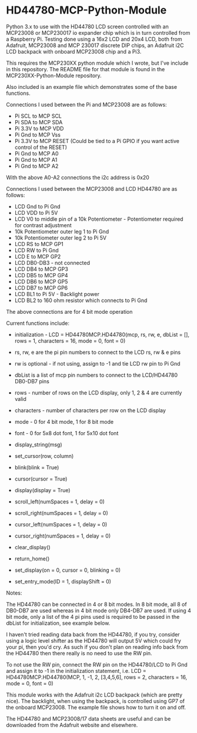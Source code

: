 # HD44780-MCP-Python-Module
Python 3.x to use with the HD44780 LCD screen controlled with an MCP23008 or MCP230017 io expander chip which is
in turn controlled from a Raspberry Pi. Testing done using a 16x2 LCD and 20x4 LCD, both from Adafruit, MCP23008 and
MCP 230017 discrete DIP chips, an Adafruit i2C LCD backpack with onboard MCP23008 chip and a Pi3.

This requires the MCP230XX python module which I wrote, but I've include in this repository. The README file for that module
is found in the MCP230XX-Python-Module repository.

Also included is an example file which demonstrates some of the base functions.

Connections I used between the Pi and MCP23008 are as follows:

- Pi SCL to MCP SCL
- Pi SDA to MCP SDA
- Pi 3.3V to MCP VDD
- Pi Gnd to MCP Vss
- Pi 3.3V to MCP RESET (Could be tied to a Pi GPIO if you want active control of the RESET)
- Pi Gnd to MCP A0
- Pi Gnd to MCP A1
- Pi Gnd to MCP A2

With the above A0-A2 connections the i2c address is 0x20

Connections I used between the MCP23008 and LCD HD44780 are as follows:

- LCD Gnd to Pi Gnd
- LCD VDD to Pi 5V
- LCD V0 to middle pin of a 10k Potentiometer - Potentiometer required for contrast adjustment
- 10k Potentiometer outer leg 1 to Pi Gnd 
- 10k Potentiometer outer leg 2 to Pi 5V
- LCD RS to MCP GP1
- LCD RW to Pi Gnd
- LCD E to MCP GP2
- LCD DB0-DB3 - not connected
- LCD DB4 to MCP GP3
- LCD DB5 to MCP GP4
- LCD DB6 to MCP GP5
- LCD DB7 to MCP GP6
- LCD BL1 to Pi 5V - Backlight power
- LCD BL2 to 160 ohm resistor which connects to Pi Gnd

The above connections are for 4 bit mode operation

Current functions include:

- initialization - LCD = HD44780MCP.HD44780(mcp, rs, rw, e, dbList = [], rows = 1, characters = 16, mode = 0, font = 0)
- rs, rw, e are the pi pin numbers to connect to the LCD rs, rw & e pins
- rw is optional - if not using, assign to -1 and tie LCD rw pin to Pi Gnd
- dbList is a list of mcp pin numbers to connect to the LCD/HD44780 DB0-DB7 pins
- rows - number of rows on the LCD display, only 1, 2 & 4 are currently valid
- characters - number of characters per row on the LCD display
- mode - 0 for 4 bit mode, 1 for 8 bit mode
- font - 0 for 5x8 dot font, 1 for 5x10 dot font

- display_string(msg)
- set_cursor(row, column)
- blink(blink = True)
- cursor(cursor = True)
- display(display = True)
- scroll_left(numSpaces = 1, delay = 0)
- scroll_right(numSpaces = 1, delay = 0)
- cursor_left(numSpaces = 1, delay = 0)
- cursor_right(numSpaces = 1, delay = 0)
- clear_display()
- return_home()

- set_display(on = 0, cursor = 0, blinking = 0)
- set_entry_mode(ID = 1, displayShift = 0)

Notes:

The HD44780 can be connected in 4 or 8 bit modes. In 8 bit mode, all 8 of DB0-DB7 are used whereas in 4 bit mode
only DB4-DB7 are used.  If using 4 bit mode, only a list of the 4 pi pins used is required to be passed in the dbList
for initialization, see example below.

I haven't tried reading data back from the HD44780, if you try, consider using a logic level shifter as
the HD44780 will output 5V which could fry your pi, then you'd cry. As such if you don't plan on reading
info back from the HD44780 then there really is no need to use the RW pin.  

To not use the RW pin, connect the RW pin on the HD44780/LCD to Pi Gnd and assign it to -1 in the initialization
statement, i.e. LCD = HD44780MCP.HD44780(MCP, 1, -1, 2, [3,4,5,6], rows = 2, characters = 16, mode = 0, font = 0)

This module works with the Adafruit i2c LCD backpack (which are pretty nice). The backlight, when using the backpack,
is controlled using GP7 of the onboard MCP23008. The example file shows how to turn it on and off.

The HD44780 and MCP23008/17 data sheets are useful and can be downloaded from the Adafruit website and elsewhere.
